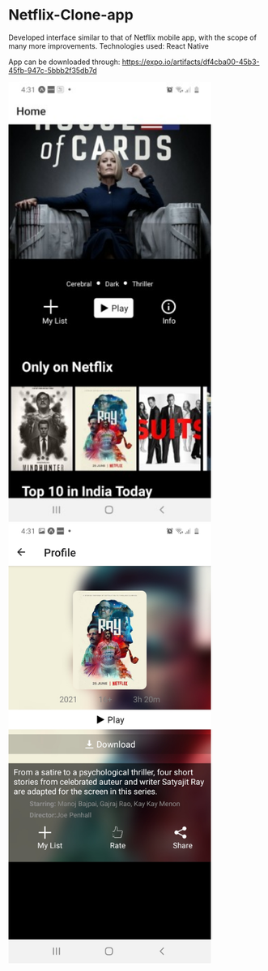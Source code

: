 # Netflix-Clone-app
Developed interface similar to that of Netflix mobile app, with the scope of many more improvements. 
Technologies used: React Native

App can be downloaded through:  https://expo.io/artifacts/df4cba00-45b3-45fb-947c-5bbb2f35db7d

<img src="https://github.com/Ishcheen/Netflix-Clone-app/blob/main/assets/screen1.jpg" width="400">

<img src="https://github.com/Ishcheen/Netflix-Clone-app/blob/main/assets/screen2.jpg" width="400">
